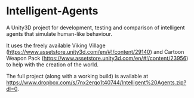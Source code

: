 # Intelligent-Agents
A Unity3D project for development, testing and comparison of intelligent agents that simulate human-like behaviour.

It uses the freely available Viking Village (<https://www.assetstore.unity3d.com/en/#!/content/29140>) and Cartoon Weapon Pack (<https://www.assetstore.unity3d.com/en/#!/content/23956>) to help with the creation of the world.

The full project (along with a working build) is available at <https://www.dropbox.com/s/7nx2erqo1t40744/Intelligent%20Agents.zip?dl=0>.
